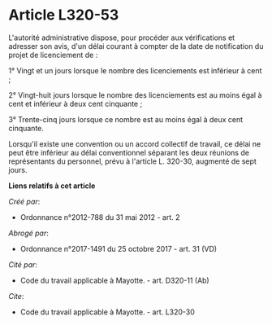 # Article L320-53

L'autorité administrative dispose, pour procéder aux vérifications et adresser son avis, d'un délai courant à compter de la
date de notification du projet de licenciement de : 

1° Vingt et un jours lorsque le nombre des licenciements est inférieur à cent ; 

2° Vingt-huit jours lorsque le nombre des licenciements est au moins égal à cent et inférieur à deux cent cinquante ; 

3° Trente-cinq jours lorsque ce nombre est au moins égal à deux cent cinquante. 

Lorsqu'il existe une convention ou un accord collectif de travail, ce délai ne peut être inférieur au délai conventionnel
séparant les deux réunions de représentants du personnel, prévu à l'article L. 320-30, augmenté de sept jours.

**Liens relatifs à cet article**

_Créé par_:

  - Ordonnance n°2012-788 du 31 mai 2012 - art. 2

_Abrogé par_:

  - Ordonnance n°2017-1491 du 25 octobre 2017 - art. 31 (VD)

_Cité par_:

  - Code du travail applicable à Mayotte. - art. D320-11 (Ab)

_Cite_:

  - Code du travail applicable à Mayotte. - art. L320-30
